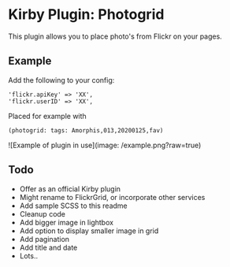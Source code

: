 # Kirby Plugin: Photogrid

This plugin allows you to place photo's from Flickr on your pages.

## Example 

Add the following to your config:

    'flickr.apiKey' => 'XX',
    'flickr.userID' => 'XX',

Placed for example with 

    (photogrid: tags: Amorphis,013,20200125,fav)

![Example of plugin in use](image: /example.png?raw=true)

## Todo

- Offer as an official Kirby plugin
- Might rename to FlickrGrid, or incorporate other services
- Add sample SCSS to this readme
- Cleanup code
- Add bigger image in lightbox
- Add option to display smaller image in grid
- Add pagination
- Add title and date
- Lots..
